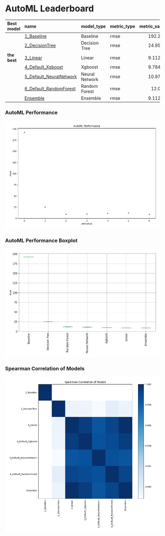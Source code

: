# AutoML Leaderboard

| Best model   | name                                                         | model_type     | metric_type   |   metric_value |   train_time |
|:-------------|:-------------------------------------------------------------|:---------------|:--------------|---------------:|-------------:|
|              | [1_Baseline](1_Baseline/README.md)                           | Baseline       | rmse          |      192.264   |         2.79 |
|              | [2_DecisionTree](2_DecisionTree/README.md)                   | Decision Tree  | rmse          |       24.9501  |         0.61 |
| **the best** | [3_Linear](3_Linear/README.md)                               | Linear         | rmse          |        9.11245 |         0.54 |
|              | [4_Default_Xgboost](4_Default_Xgboost/README.md)             | Xgboost        | rmse          |        9.78418 |         0.79 |
|              | [5_Default_NeuralNetwork](5_Default_NeuralNetwork/README.md) | Neural Network | rmse          |       10.9701  |         0.81 |
|              | [6_Default_RandomForest](6_Default_RandomForest/README.md)   | Random Forest  | rmse          |       12.067   |         1.18 |
|              | [Ensemble](Ensemble/README.md)                               | Ensemble       | rmse          |        9.11245 |         0.18 |

### AutoML Performance
![AutoML Performance](ldb_performance.png)

### AutoML Performance Boxplot
![AutoML Performance Boxplot](ldb_performance_boxplot.png)

### Spearman Correlation of Models
![models spearman correlation](correlation_heatmap.png)

